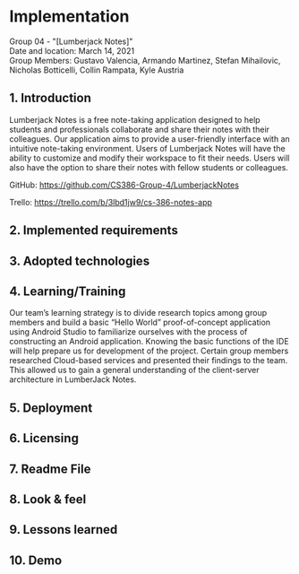# Implementation
Group 04 - "[Lumberjack Notes]"  
Date and location: March 14, 2021  
Group Members: Gustavo Valencia, Armando Martinez, Stefan Mihailovic, Nicholas Botticelli, Collin Rampata, Kyle Austria

## 1. Introduction
Lumberjack Notes is a free note-taking application designed to help students and professionals collaborate and share
their notes with their colleagues. Our application aims to provide a user-friendly interface with an intuitive
note-taking environment. Users of Lumberjack Notes will have the ability to customize and modify their workspace to fit
their needs. Users will also have the option to share their notes with fellow students or colleagues.

GitHub: https://github.com/CS386-Group-4/LumberjackNotes

Trello: https://trello.com/b/3lbd1jw9/cs-386-notes-app

## 2. Implemented requirements


## 3. Adopted technologies


## 4. Learning/Training
Our team’s learning strategy is to divide research topics among group members and build a basic “Hello World” 
proof-of-concept application using Android Studio to familiarize ourselves with the process of constructing an Android
application. Knowing the basic functions of the IDE will help prepare us for development of the project. Certain group
members researched Cloud-based services and presented their findings to the team. This allowed us to gain a general
understanding of the client-server architecture in LumberJack Notes.

## 5. Deployment


## 6. Licensing


## 7. Readme File


## 8. Look & feel


## 9. Lessons learned


## 10. Demo
